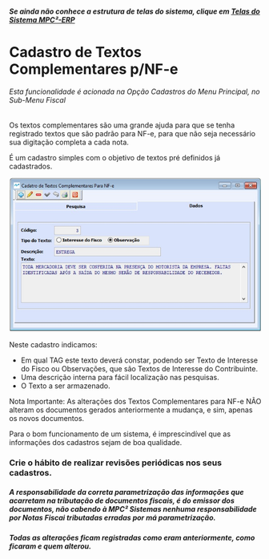 ﻿---
layout: default
---

##### Se ainda não conhece a estrutura de telas do sistema, clique em <a href="https://mpc2erp.github.io/Pages/Telas" target="_blank">Telas do Sistema MPC²-ERP</a>


# Cadastro de Textos Complementares p/NF-e
 
###### Esta funcionalidade é acionada na Opção Cadastros do Menu Principal, no Sub-Menu Fiscal

Os textos complementares são uma grande ajuda para que se tenha registrado textos que são padrão para NF-e, para que não seja necessário sua digitação completa a cada nota. 

É um cadastro simples com o objetivo de textos pré definidos já cadastrados. 

![](Img/TextosNFe01.jpg)  

Neste cadastro indicamos:
 - Em qual TAG este texto deverá constar, podendo ser Texto de Interesse do Fisco ou Observações, que são Textos de Interesse do Contribuinte.
 - Uma descrição interna para fácil localização nas pesquisas.
 - O Texto a ser armazenado.
 
Nota Importante: As alterações dos Textos Complementares para NF-e NÃO alteram os documentos gerados anteriormente a mudança, e sim, apenas os novos documentos.

Para o bom funcionamento de um sistema, é imprescindível que as informações dos cadastros sejam de boa qualidade.
### Crie o hábito de realizar revisões periódicas nos seus cadastros.

##### A responsabilidade da correta parametrização das informações que acarretam na tributação de documentos fiscais, é do emissor dos documentos, não cabendo à MPC² Sistemas nenhuma responsabilidade por Notas Fiscai tributadas erradas por má parametrização. 
##### Todas as alterações ficam registradas como eram anteriormente, como ficaram e quem alterou.
